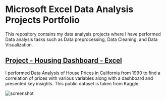 # Microsoft Excel Data Analysis Projects Portfolio
This repository contains my data analysis projects where I have performed Data analysis tasks such as Data preprocessing, Data Cleaning, and Data Visualization.

## [Project - Housing Dashboard - Excel](https://github.com/Shobhit-013/Data-Analysis-Project/blob/main/Data%20Analysis%20of%20Home%20Prices%20in%20Cali%201990.xlsx)
I performed Data Analysis of House Prices in California from 1990 to find a correlation of prices with various variables along with a dashboard and presented key insights. This public dataset is taken from Kaggle.

![screenshot](https://github.com/user-attachments/assets/e411213e-5006-4b1f-ba27-863369483a98)
